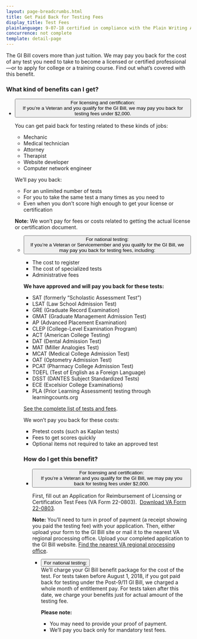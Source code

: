 ```yaml
---
layout: page-breadcrumbs.html
title: Get Paid Back for Testing Fees
display_title: Test Fees
plainlanguage: 9-07-18 certified in compliance with the Plain Writing Act
concurrence: not complete
template: detail-page
---
```


The GI Bill covers more than just tuition. We may pay you back for the cost of any test you need to take to become a licensed or certified professional—or to apply for college or a training course. Find out what’s covered with this benefit.


<span id="ways-to-file"></span>

### What kind of benefits can I get?

<div class="usa-accordion">
<ul class="usa-unstyled-list">
<li>
<button class="usa-button-unstyled usa-accordion-button" aria-controls="bdd-program"> For licensing and certification: <br>
If you’re a Veteran and you qualify for the GI Bill, we may pay you back for testing fees under $2,000. 
</button>
<div id="bdd-program" class="usa-accordion-content">

You can get paid back for testing related to these kinds of jobs:

- Mechanic
- Medical technician
- Attorney
- Therapist
- Website developer
- Computer network engineer<br>

We’ll pay you back:

- For an unlimited number of tests
- For you to take the same test a many times as you need to
- Even when you don’t score high enough to get your license or certification

**Note:** We won’t pay for fees or costs related to getting the actual license or certification document.
</div>
</li>

<div class="usa-accordion">
<ul class="usa-unstyled-list">
<li>
<button class="usa-button-unstyled usa-accordion-button" aria-controls="bdd-program"> For national testing: <br>
If you’re a Veteran or Servicemember and you qualify for the GI Bill, we may pay you back for testing fees, including:
</button>
<div id="bdd-program" class="usa-accordion-content">

- The cost to register
- The cost of specialized tests
- Administrative fees <br>

**We have approved and will pay you back for these tests:**
- SAT (formerly “Scholastic Assessment Test”)
- LSAT (Law School Admission Test)
- GRE (Graduate Record Examination)
- GMAT (Graduate Management Admission Test)
- AP (Advanced Placement Examination)
- CLEP (College-Level Examination Program)
- ACT (American College Testing)
- DAT (Dental Admission Test)
- MAT (Miller Analogies Test)
- MCAT (Medical College Admission Test)
- OAT (Optometry Admission Test)
- PCAT (Pharmacy College Admission Test)
- TOEFL (Test of English as a Foreign Language)
- DSST (DANTES Subject Standardized Tests)
- ECE (Excelsior College Examinations)
- PLA (Prior Learning Assessment) testing through learningcounts.org

[See the complete list of tests and fees](https://inquiry.vba.va.gov/weamspub/buildSearchNE.do).

We won’t pay you back for these costs:
- Pretest costs (such as Kaplan tests)
- Fees to get scores quickly
- Optional items not required to take an approved test
</div>
</li>

### How do I get this benefit?

<div class="usa-accordion">
<ul class="usa-unstyled-list">
<li>
<button class="usa-button-unstyled usa-accordion-button" aria-controls="bdd-program"> For licensing and certification: <br>
If you’re a Veteran and you qualify for the GI Bill, we may pay you back for testing fees under $2,000. 
</button>
<div id="bdd-program" class="usa-accordion-content">

First, fill out an Application for Reimbursement of Licensing or Certification Test Fees (VA Form 22-0803). 
[Download VA Form 22-0803](https://www.vba.va.gov/pubs/forms/VBA-22-0803-ARE.pdf). 

**Note:** You’ll need to turn in proof of payment (a receipt showing you paid the testing fee) with your application.
Then, either upload your form to the GI Bill site or mail it to the nearest VA regional processing office.
Upload your completed application to the GI Bill website.
[Find the nearest VA regional processing office](https://www.benefits.va.gov/gibill/regional_processing.asp).
</div>
</li>


<div class="usa-accordion">
<ul class="usa-unstyled-list">
<li>
<button class="usa-button-unstyled usa-accordion-button" aria-controls="nt-program">For national testing: <br>
</button>
<div id="bdd-program" class="usa-accordion-content">
We’ll charge your GI Bill benefit package for the cost of the test.
For tests taken before August 1, 2018, if you got paid back for testing under the Post-9/11 GI Bill, we charged a whole month of entitlement pay. For tests taken after this date, we charge your benefits just for actual amount of the testing fee. <br>

**Please note:**
- You may need to provide your proof of payment.
- We’ll pay you back only for mandatory test fees.

</div>
</li>
</ul>
</div>

<br>




